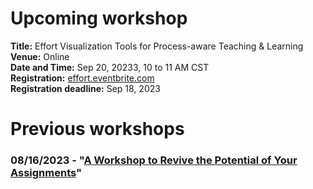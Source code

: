 # Upcoming workshop
**Title:** Effort Visualization Tools for Process-aware Teaching & Learning  
**Venue:** Online  
**Date and Time:** Sep 20, 20233, 10 to 11 AM CST  
**Registration:** [effort.eventbrite.com](effort.eventbrite.com)  
**Registration deadline:** Sep 18, 2023  

# Previous workshops
### 08/16/2023 - "[A Workshop to Revive the Potential of Your Assignments](./2023-08-16/)"
